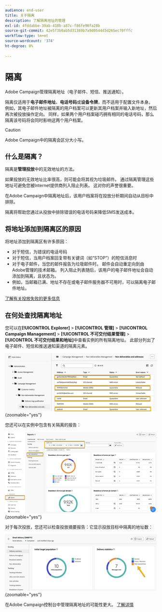 ```yaml
---
audience: end-user
title: 关于隔离
description: 了解隔离地址的管理
exl-id: 4fddabbe-39ab-418b-a87c-f86fe96fa28b
source-git-commit: 42e5f3b0ab5d31389b7a9d0544d3d265ec70fffc
workflow-type: tm+mt
source-wordcount: '374'
ht-degree: 0%

---
```


# 隔离

Adobe Campaign管理隔离地址（电子邮件、短信、推送通知）。

隔离仅适用于&#x200B;**电子邮件地址**、**电话号码**&#x200B;或&#x200B;**设备令牌**，而不适用于配置文件本身。 例如，其电子邮件地址被隔离的用户档案可以更新其用户档案并输入新地址，然后再次被投放操作定向。 同样，如果两个用户档案碰巧拥有相同的电话号码，那么隔离该号码将会同时影响这两个用户档案。


>[!CAUTION]
>
>Adobe Campaign中的隔离会区分大小写。

## 什么是隔离？

隔离是&#x200B;**管理投放**&#x200B;中的无效地址的方法。

如果投放的无效地址比率很高，则可能会将其视为垃圾邮件。 通过隔离管理这些地址可避免您被Internet提供商列入阻止列表。 这对你的声誉很重要。

在Adobe Campaign中隔离地址后，该用户档案将在投放分析期间自动从目标中排除。

隔离将帮助您通过从投放中排除错误的电话号码来降低SMS发送成本。

## 将地址添加到隔离区的原因

将地址添加到隔离区有许多原因：

- 对于短信，为错误的电话号码
- 对于短信，当用户档案回复带有关键词（如“STOP”）的短信消息时
- 对于电子邮件，当您的邮件报告为垃圾邮件时。 邮件会自动重定向到由Adobe管理的技术邮箱。 列入阻止列表随后，该用户的电子邮件地址会自动添加到隔离，且状态为。
- 例如，当邮箱已满、地址不存在或电子邮件服务器不可用时，可以隔离电子邮件地址。

[了解有关投放失败的更多信息](https://experienceleague.adobe.com/en/docs/campaign-classic/using/sending-messages/monitoring-deliveries/understanding-delivery-failures)

## 在何处查找隔离地址

您可以在&#x200B;**[!UICONTROL Explorer]** > **[!UICONTROL 管理]** > **[!UICONTROL Campaign Management]** > **[!UICONTROL 不可交付结果管理]** > **[!UICONTROL 不可交付结果和地址]**&#x200B;中查看实例的所有隔离地址。 此部分列出了电子邮件、短信和推送通知渠道的隔离元素。

![](assets/quarantine_location.png){zoomable="yes"}

您还可以在实例中包含有关隔离的报告：

![](assets/quarantine_reports.png){zoomable="yes"}

对于每次投放，您还可以检查投放摘要报告：它显示投放目标中隔离的地址数：

![](assets/quarantine_delivery.png){zoomable="yes"}

在Adobe Campaign控制台中管理隔离地址的可能性更大。 [了解详情](https://experienceleague.adobe.com/en/docs/campaign/campaign-v8/send/failures/quarantines#access-quarantined-addresses)
